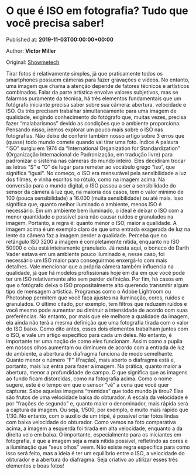 
# O que é ISO em fotografia? Tudo que você precisa saber!

Published at: **2019-11-03T00:00:00+00:00**

Author: **Victor Miller**

Original: [Showmetech](https://www.showmetech.com.br/o-que-e-uso-na-fotografia/)

Tirar fotos é relativamente simples, já que praticamente todos os smartphones possuem câmeras para fazer gravações e vídeos. No entanto, uma imagem que chama a atenção depende de fatores técnicos e artísticos combinados.
Falar da parte artística envolve valores subjetivos, mas se falarmos puramente da técnica, há três elementos fundamentais que um fotógrafo iniciante precisa saber sobre sua câmera: abertura, velocidade e ISO.
Os três precisam trabalhar simultaneamente para uma imagem de qualidade, exigindo conhecimento do fotógrafo que, muitas vezes, precisa fazer “malabarismos” devido as condições que o ambiente proporciona.
Pensando nisso, iremos explorar um pouco mais sobre o ISO nas fotografias. Não deixe de conferir também nosso artigo sobre 3 erros que (quase) todo mundo comete quando vai tirar uma foto.
Índice
A palavra “ISO” surgiu em 1974 da “International Organization for Standardization” (Organização Internacional de Padronização, em tradução livre) para padronizar o sistema nas câmeras do mundo inteiro.
Eles decidiram trocar as letras “S” e “O” de lugar para remeter ao vocábulo grego “iso”, que significa “igual“. No começo, o ISO era mensurável pela sensibilidade a luz dos filmes, e vinha escritos no rótulo, como na imagem acima.
Na conversão para o mundo digital, o ISO passou a ser a sensibilidade do sensor da câmera à luz que, na maioria dos casos, tem o valor mínimo de 100 (pouca sensibilidade) a 16.000 (muita sensibilidade) ou até mais.
Isso significa que, quanto melhor iluminado o ambiente, menos ISO é necessário.
Em um ambiente bem iluminado, o ideal é deixar o ISO com a menor quantidade o possível para não causar ruídos e granulados na imagem. Portanto, a regra é: quanto menor o ISO, maior a qualidade.
A imagem acima é um exemplo claro de que uma entrada exagerada de luz na lente da câmera faz a imagem perder a qualidade. Perceba que no retângulo ISO 3200 a imagem é completamente nítida, enquanto no ISO 50000 o céu está inteiramente granulado.
Já nesta aqui, o boneco do Darth Vader estava em um ambiente pouco iluminado e, nesse caso, foi necessário um ISO maior para conseguirmos enxergá-lo com mais detalhes.
Vale mencionar que a própria câmera também influencia na qualidade, já que há modelos profissionais hoje em dia em que você pode ter um ISO relativamente alto sem perder definição.
Por fim, há casos em que o fotógrafo deixa o ISO propositalmente alto querendo transmitir algum tipo de mensagem artística.
Programas como o Adobe Lightroom ou Photoshop permitem que você faça ajustes na iluminação, cores, ruídos e granulados. O último citado, por exemplo, tem filtros que reduzem ruídos e você mesmo pode aumentar ou diminuir a intensidade de acordo com suas preferências.
No entanto, por mais que ele melhore a qualidade da imagem, ela ainda não terá a mesma definição que uma fotografia tirada com o valor do ISO baixo.
Como dito antes, esses dois elementos trabalham juntos com o ISO, e vale um artigo específico para cada um deles. No entanto, é importante ter uma noção de como eles funcionam.
Assim como a pupila em nossos olhos aumentam ou diminuem de acordo com a entrada de luz do ambiente, a abertura do diafragma funciona de modo semelhante. Quanto menor o número “F” (Fração), mais aberto o diafragma está e, portanto, mais luz entra para fazer a imagem.
Na prática, quanto maior a abertura, menor a profundidade de campo. O que significa que as imagens ao fundo ficam distorcidas, como na fotografia acima.
Como o nome sugere, este é o tempo em que o sensor “vê” a cena que você quer capturar. Sabe aquelas imagens “tremidas” que todo mundo já tirou? Elas são frutos de uma velocidade baixa do obturador.
A escala da velocidade é por “frações de segundo” e, quanto maior o denominador, mais rápida será a captura da imagem. Ou seja, 1/500, por exemplo, é muito mais rápido que 1/30.
No entanto, com o auxilio de um tripé, é possível criar fotos lindas com baixa velocidade do obturador.
Como vemos na foto comparativa acima, a imagem a esquerda foi tirada em alta velocidade, enquanto a da direita veio em baixa.
O importante, especialmente para os iniciantes em fotografia, é que a imagem seja a mais nítida possível, refletindo as cores e a iluminação que “seus olhos” veem.
Não existe regra específica para como isso será feito, mas a ideia é ter um equilíbrio entre o ISO, a velocidade do obturador e a abertura do diafragma. Seja criativo ao utilizar esses três elementos e boas fotos!
